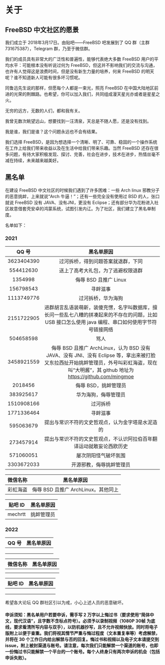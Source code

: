 # 关于

## FreeBSD 中文社区的愿景

我们成立于 2018年3月17日。由贴吧——FreeBSD 吧发展到了 QQ 群（主群 731675387），Telegram 群，乃至于微信群。

我们的成员具有非常大的广泛性和普遍性，能够代表绝大多数 FreeBSD 用户的平均水平：可能根本没有听说过何为 FreeBSD，但这并不影响我们的交流与沟通，也许有人觉得这是浪费时间，但是没有新生力量的培养，何来 FreeBSD 的明天呢？谁不知道新人可能有很多坏习惯呢。

同鲁迅先生说的那样，但愿每个人都是一束光，照亮 FreeBSD 在中国大陆地区前进的光荣的荆棘路。也希望，你可以加入我们，共同组成漫天星光亦或者是星星之火。

无穷的远方，无数的人们，都和我有关。

我曾无数次眺望远山，想要找到一汪清泉，天总是不随人愿，还是没有找到。

我是谁，我们是谁？这个问题永远也不会有结果。

我们选择 FreeBSD，是因为想选择一个清晰、明了、可靠、稳固的一个操作系统在工作上给我们带来收益以及在生活中给我们带来乐趣。当然 FreeBSD 还存在很多问题，有待大家积极发现、探讨、完善，社会在进步，技术在进步，热情丝毫不减在持续，未来越来越美好。

## 黑名单

在建设 FreeBSD 中文社区的时候我们遇到了许多困难：一些 Arch linux 邪教分子的恶意挑衅，上来就说“Arch 牛逼！”；还有一些完全没有使用过 BSD 的人，张口就说 FreeBSD 没有 JAVA、没有JNI，更没有 Eclipse；还有部分华为花粉进入社区故意借套壳安卓的鸿蒙系统，试图引发内讧。为了社区，我们建立了黑名单制度。

名单如下：

### 2021

|QQ 号|黑名单原因|
|:---:|:---:|
|3623404390|过河拆桥，得到问题答案就退群，下同|
|554412630|送上了高考大礼包，为了逃避权限退群|
|1354998|侮辱 BSD 且推广 Linux|
|156798543|寻衅滋事|
|1113749776|过河拆桥，华为海狗|
|2151722905|进群胡言乱语装萌新，装傻充愣，名字叫数据库，擅长问一些乱七八糟的拼凑起来的不存在的问题，比如 USB 接口怎么使用 java 编程、串口如何使用字节符号链接网络|
|504658598|骂人|
|3458921559|侮辱 BSD 且推广 ArchLinux，认为 BSD 没有JAVA、没有 JNI、没有 Eclipse 等，拿出来被打脸又东拉西扯开始挑衅管理员，外号叫彩虹海盗，现在叫“大明酱”，其 github 地址为 https://github.com/mingmoe |
|2018456|侮辱 BSD，挑衅管理员|
|383925617|华为海狗，侮辱管理员|
|1510908166|过河拆桥|
|1771336464|寻衅滋事|
|595063679|提出与常识不符的文史哲观点，认为金字塔是水泥造的|
|273457914|提出与常识不符的文史哲观点，不认识阿拉伯百年翻译运动就敢妄论西欧历史|
|571060051|屡次阴阳怪气破坏氛围|
|3303672033|开源邪教，侮辱挑衅管理员|

|微信名称|黑名单原因|
|:---:|:---:|
|彩虹海盗|侮辱 BSD 且推广 ArchLinux。其他同上|

|贴吧 ID|黑名单原因|
|:---:|:---:|
|mechrtt|挑衅管理员|

### 2022

|QQ 号|黑名单原因|
|:---:|:---:|
|||
|||
|||

|微信名称|黑名单原因|
|:---:|:---:|
|||
|||

|贴吧 ID|黑名单原因|
|:---:|:---:|
|||
|||
|||

希望各大论坛 QQ 群社区引以为戒，小心上述人员的恶意破坏。


#### 申诉须知：黑名单用户若要申诉，需手写 2 万字以上悔过书（要求使用“简体中文，现代汉语”，且字数不含标点符号）。必须予以录制视频（1080P 30帧 为底线，要求看清所写内容与双手），以防机器抄写，且不允许视频快放。同时将电子版附上以便于查重。我们将视其情节严重与悔过程度（文本重复率等）考虑解禁，并将在 30 个工作日内给出解禁与否的回复。悔过书和视频以及电子文本请提交到 issue，附上被封渠道与账号。请注意，每次我们只能解禁一个渠道的账号，也即一份悔过书只能解禁一个平台的一个账号。每个人终身只有两次申诉的机会（包括申诉失败）。

